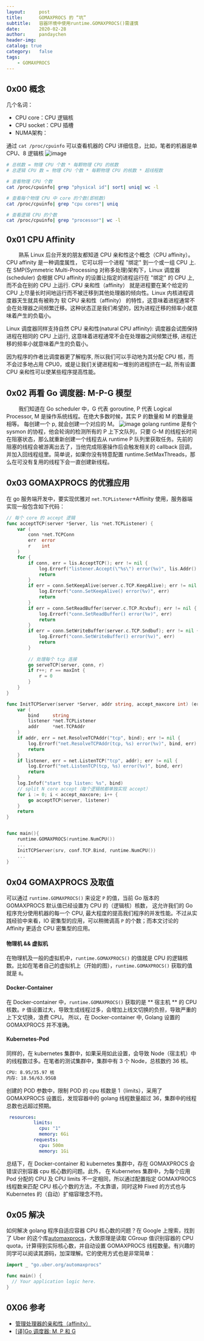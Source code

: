 ```yaml
---
layout:     post
title:      GOMAXPROCS 的 “坑”
subtitle:	容器环境中使用runtime.GOMAXPROCS()需谨慎
date:       2020-02-28
author:     pandaychen
header-img:
catalog: true
category:   false
tags:
    - GOMAXPROCS
---
```


##  0x00    概念
几个名词：
-   CPU core：CPU 逻辑核
-   CPU socket：CPU 插槽
-	NUMA架构：


通过 `cat /proc/cpuinfo` 可以查看机器的 CPU 详细信息，比如，笔者的机器是单 CPU、8 逻辑核
![image](https://s2.ax1x.com/2020/02/28/3rf3tS.png)

```bash
# 总核数 = 物理 CPU 个数 * 每颗物理 CPU 的核数 
# 总逻辑 CPU 数 = 物理 CPU 个数 * 每颗物理 CPU 的核数 * 超线程数

# 查看物理 CPU 个数
cat /proc/cpuinfo| grep "physical id"| sort| uniq| wc -l

# 查看每个物理 CPU 中 core 的个数(即核数)
cat /proc/cpuinfo| grep "cpu cores"| uniq

# 查看逻辑 CPU 的个数
cat /proc/cpuinfo| grep "processor"| wc -l
```

##  0x01    CPU Affinity
&emsp;&emsp; 熟系 Linux 后台开发的朋友都知道 CPU 亲和性这个概念（CPU affinity）。CPU affinity 是一种调度属性， 它可以将一个进程 "绑定" 到一个或一组 CPU 上. 在 SMP(Symmetric Multi-Processing 对称多处理)架构下，Linux 调度器 (scheduler) 会根据 CPU affinity 的设置让指定的进程运行在 "绑定" 的 CPU 上, 而不会在别的 CPU 上运行. CPU 亲和性（affinity） 就是进程要在某个给定的 CPU 上尽量长时间地运行而不被迁移到其他处理器的倾向性。Linux 内核进程调度器天生就具有被称为 软 CPU 亲和性（affinity） 的特性，这意味着进程通常不会在处理器之间频繁迁移。这种状态正是我们希望的，因为进程迁移的频率小就意味着产生的负载小。

Linux 调度器同样支持自然 CPU 亲和性(natural CPU affinity): 调度器会试图保持进程在相同的 CPU 上运行, 这意味着进程通常不会在处理器之间频繁迁移, 进程迁移的频率小就意味着产生的负载小。

因为程序的作者比调度器更了解程序, 所以我们可以手动地为其分配 CPU 核，而不会过多地占用 CPU0，或是让我们关键进程和一堆别的进程挤在一起, 所有设置 CPU 亲和性可以使某些程序提高性能。

##  0x02    再看 Go 调度器: M-P-G 模型
&emsp;&emsp; 我们知道在 Go scheduler 中，G 代表 goroutine, P 代表 Logical Processor, M 是操作系统线程。在绝大多数时候，其实 P 的数量和 M 的数量是相等。 每创建一个 p, 就会创建一个对应的 M。
![image](https://s2.ax1x.com/2020/02/29/3sNOyQ.jpg)
golang runtime 是有个 sysmon 的协程，他会轮询的检测所有的 P 上下文队列，只要 G-M 的线程长时间在阻塞状态，那么就重新创建一个线程去从 runtime P 队列里获取任务。先前的阻塞的线程会被游离出去了，当他完成阻塞操作后会触发相关的 callback 回调，并加入回线程组里。简单说，如果你没有特意配置 runtime.SetMaxThreads，那么在可没有复用的线程下会一直创建新线程。

##  0x03    GOMAXPROCS 的优雅应用

在 go 服务端开发中，要实现优雅对 `net.TCPListener`+Affinity 使用，服务器端实现一般包含如下代码：
```go
// 每个 core 的 accept 逻辑
func acceptTCP(server *Server, lis *net.TCPListener) {
	var (
		conn *net.TCPConn
		err  error
		r    int
	)
	for {
		if conn, err = lis.AcceptTCP(); err != nil {
			log.Errorf("listener.Accept(\"%s\") error(%v)", lis.Addr().String(), err)
			return
		}
		if err = conn.SetKeepAlive(server.c.TCP.KeepAlive); err != nil {
			log.Errorf("conn.SetKeepAlive() error(%v)", err)
			return
		}
		if err = conn.SetReadBuffer(server.c.TCP.Rcvbuf); err != nil {
			log.Errorf("conn.SetReadBuffer() error(%v)", err)
			return
		}
		if err = conn.SetWriteBuffer(server.c.TCP.Sndbuf); err != nil {
			log.Errorf("conn.SetWriteBuffer() error(%v)", err)
			return
        }
        
        // 处理每个 tcp 连接
		go serveTCP(server, conn, r)
		if r++; r == maxInt {
			r = 0
		}
	}
}

func InitTCPServer(server *Server, addr string, accept_maxcore int) (err error) {
	var (
		bind     string
		listener *net.TCPListener
		addr     *net.TCPAddr
	)
    if addr, err = net.ResolveTCPAddr("tcp", bind); err != nil {
        log.Errorf("net.ResolveTCPAddr(tcp, %s) error(%v)", bind, err)
        return
    }
    if listener, err = net.ListenTCP("tcp", addr); err != nil {
        log.Errorf("net.ListenTCP(tcp, %s) error(%v)", bind, err)
        return
    }
    log.Infof("start tcp listen: %s", bind)
    // split N core accept（每个逻辑核都单独实现 accept）
    for i := 0; i < accept_maxcore; i++ {
        go acceptTCP(server, listener)
    }
	return
}


func main(){
    runtime.GOMAXPROCS(runtime.NumCPU())
    ...
    InitTCPServer(srv, conf.TCP.Bind, runtime.NumCPU())
    ...
}
```

##  0x04    GOMAXPROCS 及取值

可以通过 `runtime.GOMAXPROCS()` 来设定 `P` 的值，当前 Go 版本的 GOMAXPROCS 默认值已经设置为 CPU 的（逻辑核）核数， 这允许我们的 Go 程序充分使用机器的每一个 CPU, 最大程度的提高我们程序的并发性能。不过从实践经验中来看，IO 密集型的应用，可以稍微调高 `P` 的个数；而本文讨论的 Affinity 更适合 CPU 密集型的应用。


####    物理机 && 虚拟机
在物理机及一般的虚拟机中，`runtime.GOMAXPROCS()` 的值就是 CPU 的逻辑核数。比如在笔者自己的虚拟机上（开始的图），`runtime.GOMAXPROCS()` 获取的值就是 `8`。


####  Docker-Container
在 Docker-container 中，`runtime.GOMAXPROCS()` 获取的是 ** 宿主机 ** 的 CPU 核数。`P` 值设置过大，导致生成线程过多，会增加上线文切换的负担，导致严重的上下文切换，浪费 CPU。
所以，在 Docker-container 中, Golang 设置的 GOMAXPROCS 并不准确。

####     Kubernetes-Pod
同样的，在 kubernetes 集群中，如果采用如此设置，会导致 Node（宿主机）中的线程数过多。在笔者的测试集群中，集群中有 3 个 Node，总核数约 36 核。
```bash
CPU: 8.95/35.97 核
内存: 18.56/63.95GB
```

创建的 POD 参数中，限制 POD 的 cpu 核数是 1（limits），采用了 GOMAXPROCS 设置后，发现容器中的 golang 线程数量超过 36，集群中的线程总数也远超过预期。
```yaml
 resources:
          limits:
            cpu: "1"
            memory: 6Gi
          requests:
            cpu: 500m
            memory: 1Gi
```

总结下，在 Docker-container 和 kubernetes 集群中，存在 GOMAXPROCS 会错误识别容器 cpu 核心数的问题。此外，
在 Kubernetes 集群中，为每个应用 Pod 分配的 CPU 及 CPU limits 不一定相同，所以通过配置指定 GOMAXPROCS 线程数来匹配 CPU 核心个数的方法，不太靠谱，同时这种 Fixed 的方式也与 Kubernetes 的（自动）扩缩容理念不符。

##	0x05	解决
如何解决 golang 程序自适应容器 CPU 核心数的问题？在 Google 上搜索，找到了 Uber 的这个库[automaxprocs](https://github.com/uber-go/automaxprocs)，大致原理是读取 CGroup 值识别容器的 CPU quota，计算得到实际核心数，并自动设置 GOMAXPROCS 线程数量。有兴趣的同学可以阅读其源码，加深理解。它的使用方式也是非常简单：
```go
import _ "go.uber.org/automaxprocs"

func main() {
  // Your application logic here.
}
```


##  0X06	参考
-   [管理处理器的亲和性（affinity）](https://www.ibm.com/developerworks/cn/linux/l-affinity.html)
-   [[译]Go 调度器: M, P 和 G](https://colobu.com/2017/05/04/go-scheduler/)